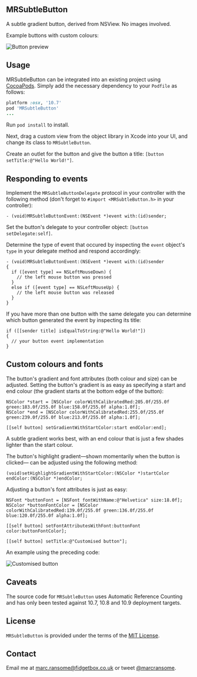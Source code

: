 ## MRSubtleButton
A subtle gradient button, derived from NSView.  No images involved.

Example buttons with custom colours:

![Button preview](http://www.fidgetbox.co.uk/mrsubtlebutton2.png)

## Usage
MRSubtleButton can be integrated into an existing project using [CocoaPods](http://cocoapods.org). Simply add the necessary dependency to your `Podfile` as follows:

```ruby
platform :osx, '10.7'
pod 'MRSubtleButton'
...
```

Run `pod install` to install.

Next, drag a custom view from the object library in Xcode into your UI, and change its class to `MRSubtleButton`.

Create an outlet for the button and give the button a title: `[button setTitle:@"Hello World!"]`.


## Responding to events
Implement the `MRSubtleButtonDelegate` protocol in your controller with the following method (don't forget to `#import <MRSubtleButton.h>` in your controller):

```objc
- (void)MRSubtleButtonEvent:(NSEvent *)event with:(id)sender;
```

Set the button's delegate to your controller object: `[button setDelegate:self]`.

Determine the type of event that occured by inspecting the `event` object's `type` in your delegate method and respond accordingly:

```objc
- (void)MRSubtleButtonEvent:(NSEvent *)event with:(id)sender
{
  if ([event type] == NSLeftMouseDown) {
    // the left mouse button was pressed
  }
  else if ([event type] == NSLeftMouseUp) {
    // the left mouse button was released
  }
}
```

If you have more than one button with the same delegate you can determine which button generated the event by inspecting its title:

```objc
if ([[sender title] isEqualToString:@"Hello World!"])
{
  // your button event implementation
}
```

## Custom colours and fonts
The button's gradient and font attributes (both colour and size) can be adjusted.  Setting the button's gradient is as easy as specifying a start and end colour (the gradient starts at the bottom edge of the button):

```objc
NSColor *start = [NSColor colorWithCalibratedRed:205.0f/255.0f green:183.0f/255.0f blue:158.0f/255.0f alpha:1.0f];
NSColor *end = [NSColor colorWithCalibratedRed:255.0f/255.0f green:239.0f/255.0f blue:213.0f/255.0f alpha:1.0f];

[[self button] setGradientWithStartColor:start endColor:end];
```

A subtle gradient works best, with an end colour that is just a few shades lighter than the start colour.

The button's highlight gradient&mdash;shown momentarily when the button is clicked&mdash; can be adjusted using the following method:

```objc
(void)setHighlightGradientWithStartColor:(NSColor *)startColor endColor:(NSColor *)endColor;
```
 
Adjusting a button's font attributes is just as easy:

```objc
NSFont *buttonFont = [NSFont fontWithName:@"Helvetica" size:18.0f];
NSColor *buttonFontColor = [NSColor colorWithCalibratedRed:139.0f/255.0f green:136.0f/255.0f blue:120.0f/255.0f alpha:1.0f]; 
    
[[self button] setFontAttributesWithFont:buttonFont color:buttonFontColor];

[[self button] setTitle:@"Customised button"];
```

An example using the preceding code:

![Customised button](http://fidgetbox.co.uk/example_button.png)

## Caveats
The source code for `MRSubtleButton` uses Automatic Reference Counting and has only been tested against 10.7, 10.8 and 10.9 deployment targets.

## License
`MRSubtleButton` is provided under the terms of the [MIT License](http://opensource.org/licenses/mit-license.php).

## Contact
Email me at [marc.ransome@fidgetbox.co.uk](mailto:marc.ransome@fidgetbox.co.uk) or tweet [@marcransome](http://www.twitter.com/marcransome).
